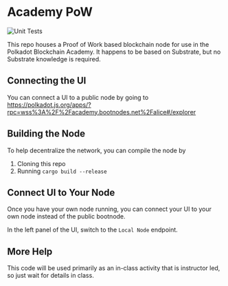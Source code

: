 # Academy PoW

![Unit Tests](https://github.com/Polkadot-Blockchain-Academy/Academy-PoW/workflows/unit-tests-suite.yml/badge.svg)

This repo houses a Proof of Work based blockchain node for use in the Polkadot Blockchain Academy. It happens to be based on Substrate, but no Substrate knowledge is required.

## Connecting the UI

You can connect a UI to a public node by going to https://polkadot.js.org/apps/?rpc=wss%3A%2F%2Facademy.bootnodes.net%2Falice#/explorer

## Building the Node

To help decentralize the network, you can compile the node by

1. Cloning this repo
2. Running `cargo build --release`

## Connect UI to Your Node

Once you have your own node running, you can connect your UI to your own node instead of the public bootnode.

In the left panel of the UI, switch to the `Local Node` endpoint.

## More Help

This code will be used primarily as an in-class activity that is instructor led, so just wait for details in class.
